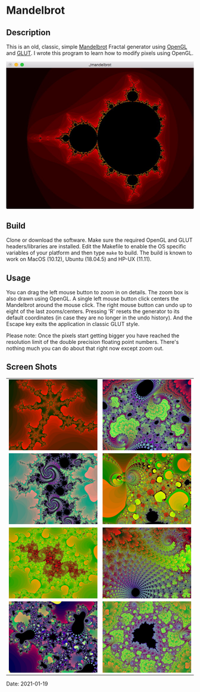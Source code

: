 # Mandelbrot

## Description

This is an old, classic, simple [Mandelbrot](https://en.wikipedia.org/wiki/Mandelbrot_set) Fractal generator using [OpenGL](https://www.opengl.org/) and [GLUT](https://github.com/markkilgard/glut). I wrote this program to learn how to modify pixels using OpenGL.

![Mandelbrot](images/Mandelbrot.jpeg)

## Build

Clone or download the software. Make sure the required OpenGL and GLUT headers/libraries are installed. Edit the Makefile to enable the OS specific variables of your platform and then type `make` to build. The build is known to work on MacOS (10.12), Ubuntu (18.04.5) and HP-UX (11.11).

## Usage

You can drag the left mouse button to zoom in on details. The zoom box is also drawn using OpenGL. A single left mouse button click centers the Mandelbrot around the mouse click. The right mouse button can undo  up to eight of the last zooms/centers. Pressing 'R' resets the generator to its default coordinates (in case they are no longer in the undo history). And the Escape key exits the application in classic GLUT style.

Please note: Once the pixels start getting bigger you have reached the resolution limit of the double precision floating point numbers. There's nothing much you can do about that right now except zoom out.

## Screen Shots

<table>
  <tr>
    <td><img src="images/Mandelbrot2.jpeg" width="320" /></td>
    <td><img src="images/Mandelbrot3.jpeg" width="320" /></td>
  </tr> 
  <tr>
    <td><img src="images/Mandelbrot4.jpeg" width="320" /></td>
    <td><img src="images/Mandelbrot5.jpeg" width="320" /></td>
  </tr> 
  <tr>
    <td><img src="images/Mandelbrot6.jpeg" width="320" /></td>
    <td><img src="images/Mandelbrot7.jpeg" width="320" /></td>
  </tr>
  <tr>
    <td><img src="images/Mandelbrot8.jpeg" width="320" /></td>
    <td><img src="images/Mandelbrot9.jpeg" width="320" /></td>
  </tr>
</table>

Date: 2021-01-19
